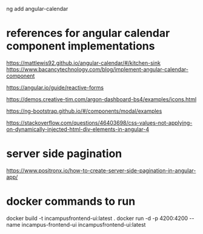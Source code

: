 ng add angular-calendar
# references for angular calendar component implementations
https://mattlewis92.github.io/angular-calendar/#/kitchen-sink
https://www.bacancytechnology.com/blog/implement-angular-calendar-component

https://angular.io/guide/reactive-forms

https://demos.creative-tim.com/argon-dashboard-bs4/examples/icons.html

https://ng-bootstrap.github.io/#/components/modal/examples

https://stackoverflow.com/questions/46403698/css-values-not-applying-on-dynamically-injected-html-div-elements-in-angular-4

# server side pagination
https://www.positronx.io/how-to-create-server-side-pagination-in-angular-app/

# docker commands to run 
docker build -t incampusfrontend-ui:latest .
docker run -d -p 4200:4200 --name incampus-frontend-ui incampusfrontend-ui:latest
